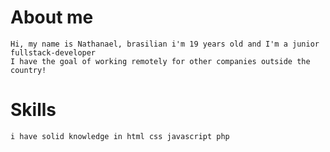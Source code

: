 # About me 
    Hi, my name is Nathanael, brasilian i'm 19 years old and I'm a junior fullstack-developer
    I have the goal of working remotely for other companies outside the country!




# Skills
    i have solid knowledge in html css javascript php 





